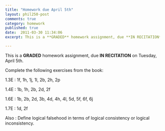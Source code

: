 ```yaml
---
title: "Homework due April 5th"
layout: phil250-post
comments: true
category: homework
published: true
date:  2011-03-30 11:34:06
excerpt: This is a **GRADED** homework assignment, due **IN RECITATION** on Tuesday, April 5th.

---
```


This is a **GRADED** homework assignment, due **IN RECITATION** on Tuesday, April 5th.

Complete the following exercises from the book:

1.3E
: 	1f, 1h, 1j, 1l, 2b, 2h, 2p

1.4E
: 	1b, 1h, 2b, 2d, 2f

1.6E
: 	1b, 2b, 2d, 3b, 4d, 4h, 4l, 5d, 5f, 6f, 6j

1.7E
: 	1d, 2f

Also
:	Define logical falsehood in terms of logical consistency or logical inconsistency.

